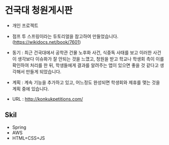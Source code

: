 # 건국대 청원게시판
* 개인 프로젝트 
* 점프 투 스프링이라는 듀토리얼을 참고하여 만들었습니다. (https://wikidocs.net/book/7601)
* 동기 : 최근 건국대에서 공학관 건물 노후화 사건, 식중독 사태를 보고 이러한 사건이 생각보다 이슈화가 잘 안되는 것을 느꼈고,  청원을 받고 학교나 학생회 측이 이를 확인하여 처리를 한 뒤, 학생들에게 결과를 알려주는 앱이 있으면 좋을 것 같다고 생각해서 만들게 되었습니다.
* 계획 : 계속 기능을 추가하고 있고, 어느정도 완성되면 학생회와 제휴를 맺는 것을 계획 중에 있습니다.

* URL : http://konkukpetitions.com/

## Skil
* Spring
* AWS
* HTML+CSS+JS

